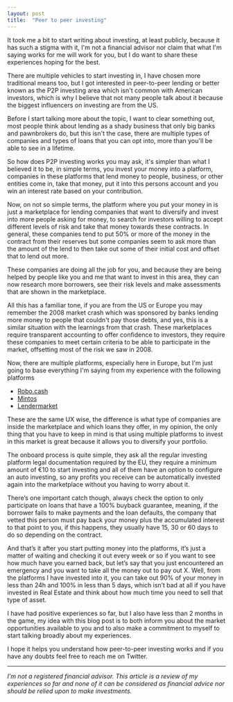 ```yaml
---
layout: post
title:  "Peer to peer investing"
---
```


It took me a bit to start writing about investing, at least publicly, because it has such a stigma with it, I'm not a
financial advisor nor claim that what I'm saying works for me will work for you, but I do want to share these
experiences hoping for the best.

There are multiple vehicles to start investing in, I have chosen more traditional means too, but I got interested in
peer-to-peer lending or better known as the P2P investing area which isn't common with American investors, which is why
I believe that not many people talk about it because the biggest influencers on investing are from the US.

Before I start talking more about the topic, I want to clear something out, most people think about lending as a shady
business that only big banks and pawnbrokers do, but this isn't the case, there are multiple types of companies and
types of loans that you can opt into, more than you'll be able to see in a lifetime.

So how does P2P investing works you may ask, it's simpler than what I believed it to be, in simple terms, you invest
your money into a platform, companies in these platforms that lend money to people, business, or other entities come in,
take that money, put it into this persons account and you win an interest rate based on your contribution.

Now, on not so simple terms, the platform where you put your money in is just a marketplace for lending companies that
want to diversify and invest into more people asking for money, to search for investors willing to accept different
levels of risk and take that money towards these contracts. In general, these companies tend to put 50% or more of the
money in the contract from their reserves but some companies seem to ask more than the amount of the lend to then take
out some of their initial cost and offset that to lend out more.

These companies are doing all the job for you, and because they are being helped by people like you and me that want to
invest in this area, they can now research more borrowers, see their risk levels and make assessments that are shown in
the marketplace.

All this has a familiar tone, if you are from the US or Europe you may remember the 2008 market crash which was
sponsored by banks lending more money to people that couldn't pay those debts, and yes, this is a similar situation with
the learnings from that crash. These marketplaces require transparent accounting to offer confidence to investors, they
require these companies to meet certain criteria to be able to participate in the market, offsetting most of the risk we
saw in 2008.

Now, there are multiple platforms, especially here in Europe, but I'm just going to base everything I'm saying from my
experience with the following platforms

* [Robo.cash](https://robo.cash/ref/adEl)
* [Mintos](https://www.mintos.com/en/l/ref/EJ3B1V)
* [Lendermarket](https://www.lendermarket.com/ref/6dqyzs9t?lang=en)

These are the same UX wise, the difference is what type of companies are inside the marketplace and which loans they
offer, in my opinion, the only thing that you have to keep in mind is that using multiple platforms to invest in this
market is great because it allows you to diversify your portfolio.

The onboard process is quite simple, they ask all the regular investing platform legal documentation required by the EU,
they require a minimum amount of €10 to start investing and all of them have an option to configure an auto investing,
so any profits you receive can be automatically invested again into the marketplace without you having to worry about
it.

There’s one important catch though, always check the option to only participate on loans that have a 100% buyback
guarantee, meaning, if the borrower fails to make payments and the loan defaults, the company that vetted this person
must pay back your money plus the accumulated interest to that point to you, if this happens, they usually have 15, 30
or 60 days to do so depending on the contract.

And that’s it after you start putting money into the platforms, it’s just a matter of waiting and checking it out every
week or so if you want to see how much have you earned back, but let’s say that you just encountered an emergency and
you want to take all the money out to pay out X. Well, from the platforms I have invested into it, you can take out 90%
of your money in less than 24h and 100% in less than 5 days, which isn’t bad at all if you have invested in Real Estate
and think about how much time you need to sell that type of asset.

I have had positive experiences so far, but I also have less than 2 months in the game, my idea with this blog post is
to both inform you about the market opportunities available to you and to also make a commitment to myself to start
talking broadly about my experiences.

I hope it helps you understand how peer-to-peer investing works and if you have any doubts feel free to reach me on
Twitter.

-----

*I’m not a registered financial advisor. This article is a review of my experiences so far and none of it can be
considered as financial advice nor should be relied upon to make investments.*